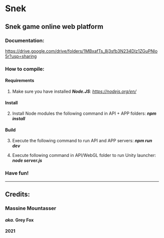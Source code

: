 # Snek
Snek game online web platform
-----------------------------------------------------
### Documentation:
  https://drive.google.com/drive/folders/1MBxafTs_8j3sfb3N234DIz1ZGuPNlo5r?usp=sharing

### How to compile:

#### Requirements
  1. Make sure you have installed ***Node.JS***:
    _https://nodejs.org/en/_

#### Install
  2. Install Node modules the following command in API + APP folders:
    ***npm install***
    
#### Build
  3. Execute the following command to run API and APP servers:
    ***npm run dev***

  4. Execute following command in API/WebGL folder to run Unity launcher:
    ***node server.js***
    
### Have fun!
  
-------------------------------------------------------------

## Credits:
###  Massine Mountasser
####  _aka._ **Grey Fox**
#### 2021
